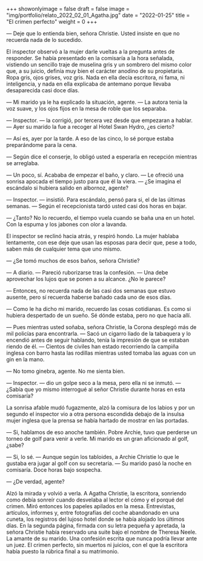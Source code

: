 +++
showonlyimage = false
draft = false
image = "img/portfolio/relato_2022_02_01_Agatha.jpg"
date = "2022-01-25"
title = "El crimen perfecto"
weight = 0
+++


— Deje que lo entienda bien, señora Christie. Usted insiste en que no recuerda nada de lo sucedido.
<!--more-->

El inspector observó a la mujer darle vueltas a la pregunta antes de responder. Se había presentado en la comisaría a la hora señalada, vistiendo un sencillo traje de muselina gris y un sombrero del mismo color que, a su juicio, definía muy bien el carácter anodino de su propietaria. Ropa gris, ojos grises, voz gris. Nada en ella decía escritora, ni fama, ni inteligencia, y nada en ella explicaba de antemano porque llevaba desaparecida casi doce días.

— Mi marido ya le ha explicado la situación, agente. — La autora tenia la voz suave, y los ojos fijos en la mesa de roble que los separaba.

— Inspector. — la corrigió, por tercera vez desde que empezaran a hablar. — Ayer su marido la fue a recoger al Hotel Swan Hydro, ¿es cierto?

— Así es, ayer por la tarde. A eso de las cinco, lo sé porque estaba preparándome para la cena.

— Según dice el conserje, lo obligó usted a esperarla en recepción mientras se arreglaba.

— Un poco, sí. Acababa de empezar el baño, y claro. — Le ofreció una sonrisa apocada el tiempo justo para que él la viera. — ¿Se imagina el escándalo si hubiera salido en albornoz, agente?

— Inspector. — insistió. Para escándalo, pensó para si, el de las últimas semanas. — Según el recepcionista tardó usted casi dos horas en bajar.

— ¿Tanto? No lo recuerdo, el tiempo vuela cuando se baña una en un hotel. Con la espuma y los jabones con olor a lavanda.
    
El inspector se reclinó hacia atrás, y respiró hondo. La mujer hablaba lentamente, con ese deje que usan las esposas para decir que, pese a todo, saben más de cualquier tema que uno mismo.

— ¿Se tomó muchos de esos baños, señora Christie?

— A diario. — Pareció ruborizarse tras la confesión. — Una debe aprovechar los lujos que se ponen a su alcance. ¿No le parece?

— Entonces, no recuerda nada de las casi dos semanas que estuvo ausente, pero sí recuerda haberse bañado cada uno de esos días.

— Como le ha dicho mi marido, recuerdo las cosas cotidianas. Es como si hubiera despertado de un sueño. Sé dónde estaba, pero no que hacía allí.

— Pues mientras usted soñaba, señora Christie, la Corona desplegó más de mil policías para encontrarla. — Sacó un cigarro liado de la tabaquera y lo encendió antes de seguir hablando, tenía la impresión de que se estaban riendo de él. — Cientos de civiles han estado recorriendo la campiña inglesa con barro hasta las rodillas mientras usted tomaba las aguas con un gin en la mano.

— No tomo ginebra, agente. No me sienta bien.

— Inspector. — dio un golpe seco a la mesa, pero ella ni se inmutó. — ¿Sabía que yo mismo interrogué al señor Christie durante horas en esta comisaría?

La sonrisa afable mudó fugazmente, alzó la comisura de los labios y por un segundo el inspector vio a otra persona escondida debajo de la insulsa mujer inglesa que la prensa se había hartado de mostrar en las portadas.

— Si, hablamos de eso anoche también. Pobre Archie, tuvo que perderse un torneo de golf para venir a verle. Mi marido es un gran aficionado al golf, ¿sabe?

— Si, lo sé. — Aunque según los tabloides, a Archie Christie lo que le gustaba era jugar al golf con su secretaria. — Su marido pasó la noche en comisaría. Doce horas bajo sospecha.

— ¿De verdad, agente?

Alzó la mirada y volvió a verla. A Agatha Christie, la escritora, sonriendo como debía sonreír cuando desvelaba al lector el cómo y el porqué del crimen. Miró entonces los papeles apilados en la mesa. Entrevistas, artículos, informes y, entre fotografías del coche abandonado en una cuneta, los registros del lujoso hotel donde se había alojado los últimos días. En la segunda página, firmada con su letra pequeña y apretada, la señora Christie había reservado una suite bajo el nombre de Theresa Neele. La amante de su marido. Una confesión escrita que nunca podría llevar ante un juez. El crimen perfecto, sin muertos ni juicios, con el que la escritora había puesto la rúbrica final a su matrimonio.

